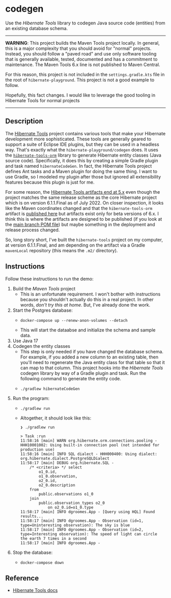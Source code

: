 # codegen

Use the *Hibernate Tools* library to codegen Java source code (entities) from an existing database schema.

---
**WARNING**: This project builds the Maven Tools project locally. In general, this is a major complexity that you should
avoid for "normal" projects. Instead, you should follow a "paved road" and use only software tooling that is generally
available, tested, documented and has a commitment to maintenance. The Maven Tools 6.x line is not published to Maven
Central.

For this reason, this project is not included in the `settings.gradle.kts` file in the root of `hibernate-playground`.
This project is not a good example to follow.

Hopefully, this fact changes. I would like to leverage the good tooling in Hibernate Tools for normal projects

---

## Description

The [Hibernate Tools](https://hibernate.org/tools/) project contains various tools that make your Hibernate development
more sophisticated. These tools are generally geared to support a suite of Eclipse IDE plugins, but they can be used
in a headless way. That's exactly what the `hibernate-playground/codegen` does. It uses the [`hibernate-tools-orm`](https://github.com/hibernate/hibernate-tools/tree/d362340d5fad529ba25eba7123e2c007d0feb014/orm)
library to generate Hibernate entity classes (Java source code). Specifically, it does this by creating a simple
Gradle plugin and task named `hibernateCodeGen`. In fact, the Hibernate Tools project defines Ant tasks and a Maven
plugin for doing the same thing. I want to use Gradle, so I modeled my plugin after those but ignored all extensibility
features because this plugin is just for me.

For some reason, the [Hibernate Tools artifacts end at 5.x](https://mvnrepository.com/artifact/org.hibernate/hibernate-tools)
even though the project matches the same release scheme as the core Hibernate project which is on version 6.1.1.Final as
of July 2022. On closer inspection, it looks like the Maven coordinates changed and that the `hibernate-tools-orm` artifact
is [published here](https://mvnrepository.com/artifact/org.hibernate.tool/hibernate-tools-orm) but artifacts exist only
for beta versions of 6.x. I think this is where the artifacts are designed to be published (if you look at the [main branch POM file](https://github.com/hibernate/hibernate-tools/blob/d362340d5fad529ba25eba7123e2c007d0feb014/orm/pom.xml#L31))
but maybe something in the deployment and release process changed.

So, long story short, I've built the `hibernate-tools` project on my computer, at version 6.1.1.Final, and am depending
on the artifact via a Gradle `mavenLocal` repository (this means the `.m2/` directory).


## Instructions

Follow these instructions to run the demo:

1. Build the *Maven Tools* project
    * This is an unfortunate requirement. I won't bother with instructions because you shouldn't actually do this in a
      real project. In other words, *don't try this at home*. But, I've already done the work. 
2. Start the Postgres database:
    * ```shell
      docker-compose up --renew-anon-volumes --detach
      ```
    * This will start the dataabse and initialize the schema and sample data.
3. Use Java 17
4. Codegen the entity classes
   * This step is only needed if you have changed the database schema. For example, if you added a new column to an
     existing table, then you'll need to regenerate the Java entity class for that table so that it can map to that column.
     This project hooks into the *Hibernate Tools* codegen library by way of a Gradle plugin and task. Run the following
     command to generate the entity code.
   * ```shell
     ./gradlew hibernateCodeGen
     ```
5. Run the program:
   * ```shell
     ./gradlew run
     ```
   * Altogether, it should look like this:
     ```text
     ❯ ./gradlew run
     
     > Task :run
     11:58:16 [main] WARN org.hibernate.orm.connections.pooling - HHH10001002: Using built-in connection pool (not intended for production use)
     11:58:16 [main] INFO SQL dialect - HHH000400: Using dialect: org.hibernate.dialect.PostgreSQLDialect
     11:58:17 [main] DEBUG org.hibernate.SQL - 
         /* <criteria> */ select
             o1_0.id,
             o1_0.observation,
             o2_0.id,
             o2_0.description 
         from
             public.observations o1_0 
         join
             public.observation_types o2_0 
                 on o2_0.id=o1_0.type
     11:58:17 [main] INFO dgroomes.App - [Query using HQL] Found results...
     11:58:17 [main] INFO dgroomes.App - Observation (id=1, type=Uninteresting observation): The sky is blue
     11:58:17 [main] INFO dgroomes.App - Observation (id=2, type=Interesting observation): The speed of light can circle the earth 7 times in a second
     11:58:17 [main] INFO dgroomes.App - 
     ```
6. Stop the database:
    * ```shell
      docker-compose down
      ```


## Reference

* [Hibernate Tools docs](https://hibernate.org/tools/)
